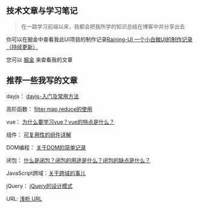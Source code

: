 ## 技术文章与学习笔记
> 在一路学习前端以来，我都会把我所学的知识总结在博客中并分享出去

你可以在掘金中查看我此UI项目的制作记录[Raining-UI 一个小白做UI的制作记录（持续更新）](https://juejin.cn/post/6936519603694600228/)

您可以 [掘金](https://juejin.cn/user/2673667942934333) 来查看我的文章



## 推荐一些我写的文章

dayjs： [dayjs-入门及常用方法](https://juejin.cn/post/6933548549321785352)

高阶函数： [filter,map,reduce的使用](https://juejin.cn/post/6917137738277847054)

vue： [为什么要学习vue？vue的特点是什么？](https://juejin.cn/post/6923769788267233288)

组件： [可复用性的组件详解](https://juejin.cn/post/6925048400731701261)

DOM编程： [关于DOM的简单记录](https://juejin.cn/post/6918343088188424200)

闭包： [什么是闭包？闭包的用途是什么？闭包的缺点是什么？](https://juejin.cn/post/6920122343536902151)

JavaScript跨域：[关于跨域的事儿](https://juejin.cn/post/6920186920437825544)

jQuery： [jQuery的设计模式](https://juejin.cn/post/6918674630643286029)

URL: [浅析 URL](https://juejin.cn/post/6916761753967656973)